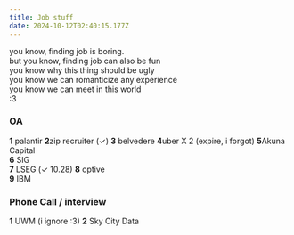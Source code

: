 ```yaml
---
title: Job stuff 
date: 2024-10-12T02:40:15.177Z
---
```







you know, finding job is boring.  
but you know, finding job can also be fun  
you know why this thing should be ugly  
you know we can romanticize any experience  
you know we can meet in this world  
:3

### OA
**1** palantir 
**2**zip recruiter (✓)
**3** belvedere
**4**uber X 2 (expire, i forgot)
**5**Akuna Capital  
**6** SIG  
**7** LSEG  (✓ 10.28)
**8** optive  
**9** IBM


  
### Phone Call / interview
**1** UWM (i ignore :3)
**2** Sky City Data